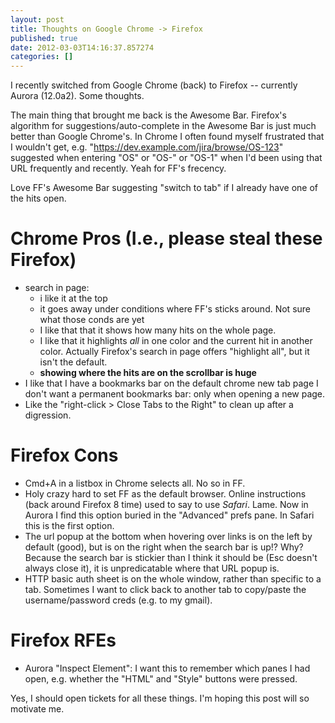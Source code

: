 ```yaml
---
layout: post
title: Thoughts on Google Chrome -> Firefox
published: true
date: 2012-03-03T14:16:37.857274
categories: []
---
```


I recently switched from Google Chrome (back) to Firefox -- currently Aurora
(12.0a2). Some thoughts.

The main thing that brought me back is the Awesome Bar. Firefox's algorithm for
suggestions/auto-complete in the Awesome Bar is just much better than Google
Chrome's. In Chrome I often found myself frustrated that I wouldn't get, e.g.
"https://dev.example.com/jira/browse/OS-123" suggested when entering "OS" or
"OS-" or "OS-1" when I'd been using that URL frequently and recently.
Yeah for FF's frecency.

Love FF's Awesome Bar suggesting "switch to tab" if I already have one
of the hits open.


# Chrome Pros (I.e., please steal these Firefox)

- search in page:
    - i like it at the top
    - it goes away under conditions where FF's sticks around. Not sure
      what those conds are yet
    - I like that that it shows how many hits on the whole page.
    - I like that it highlights *all* in one color and the current hit
      in another color. Actually Firefox's search in page offers "highlight
      all", but it isn't the default.
    - **showing where the hits are on the scrollbar is huge**
- I like that I have a bookmarks bar on the default chrome new tab page
  I don't want a permanent bookmarks bar: only when opening a new page.
- Like the "right-click > Close Tabs to the Right" to clean up after a digression.


# Firefox Cons

- Cmd+A in a listbox in Chrome selects all. No so in FF.
- Holy crazy hard to set FF as the default browser. Online instructions
  (back around Firefox 8 time) used to say to use *Safari*. Lame.
  Now in Aurora I find this option buried in the "Advanced" prefs pane.
  In Safari this is the first option.
- The url popup at the bottom when hovering over links is on the left by
  default (good), but is on the right when the search bar is up!? Why?
  Because the search bar is stickier than I think it should be (Esc doesn't
  always close it), it is unpredicatable where that URL popup is.
- HTTP basic auth sheet is on the whole window, rather than specific to a
  tab. Sometimes I want to click back to another tab to copy/paste the
  username/password creds (e.g. to my gmail).

# Firefox RFEs

- Aurora "Inspect Element": I want this to remember which panes I had open,
  e.g. whether the "HTML" and "Style" buttons were pressed.


Yes, I should open tickets for all these things. I'm hoping this post will
so motivate me.
